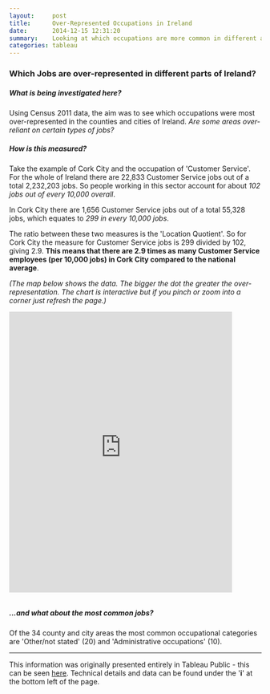 ```yaml
---
layout:     post
title:      Over-Represented Occupations in Ireland
date:       2014-12-15 12:31:20
summary:    Looking at which occupations are more common in different areas of Ireland.
categories: tableau
---
```


<head>
  <style>
  .tableau-container { 
    margin-top: 0.5rem;
    margin-bottom: 2rem;
  }
  </style>
 </head>

### Which Jobs are over-represented in different parts of Ireland?

##### What is being investigated here?

Using Census 2011 data, the aim was to see which occupations were most over-represented in the counties and cities of Ireland. _Are some areas over-reliant on certain types of jobs?_

##### How is this measured?

Take the example of Cork City and the occupation of 'Customer Service'. For the whole of Ireland there are 22,833 Customer Service jobs out of a total 2,232,203 jobs. So people working in this sector account for about _102 jobs out of every 10,000 overall_.

In Cork City there are 1,656 Customer Service jobs out of a total 55,328 jobs, which equates to _299 in every 10,000 jobs_.

The ratio between these two measures is the 'Location Quotient'. So for Cork City the measure for Customer Service jobs is 299 divided by 102, giving 2.9. __This means that there are 2.9 times as many Customer Service employees (per 10,000 jobs) in Cork City compared to the national average__.

_(The map below shows the data. The bigger the dot the greater the over-representation. The chart is interactive but if you pinch or zoom into a corner just refresh the page.)_

<div class="tableau-container">
	<iframe
	  style="border: 0px;"
	  src="https://public.tableausoftware.com/views/OverRepresentedOccupationsinIreland/Blog_Post?%3AshowVizHome=no#3"
	  scrolling="no"
	  width="445px" height="560px">
	</iframe>
</div>

##### ...and what about the most common jobs?

Of the 34 county and city areas the most common occupational categories are 'Other/not stated' (20) and 'Administrative occupations' (10).

---

This information was originally presented entirely in Tableau Public - this can be seen [here](http://public.tableausoftware.com/shared/NZYBYF4QT?:display_count=no). Technical details and data can be found under the '__i__' at the bottom left of the page.